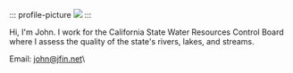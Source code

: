 ::: profile-picture
![](johninman.jpg)
:::


Hi, I'm John. I work for the California State Water Resources Control Board
where I assess the quality of the state\'s rivers, lakes, and streams.
 
Email: <john@jfin.net>\
